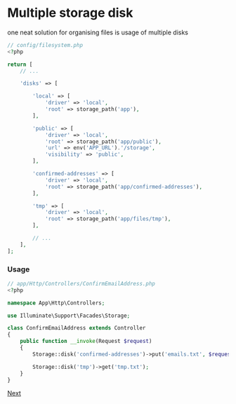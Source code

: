 # Multiple storage disk

one neat solution for organising files is usage of multiple disks

```php
// config/filesystem.php
<?php

return [
    // ...

    'disks' => [

        'local' => [
            'driver' => 'local',
            'root' => storage_path('app'),
        ],

        'public' => [
            'driver' => 'local',
            'root' => storage_path('app/public'),
            'url' => env('APP_URL').'/storage',
            'visibility' => 'public',
        ],

        'confirmed-addresses' => [
            'driver' => 'local',
            'root' => storage_path('app/confirmed-addresses'),
        ],

        'tmp' => [
            'driver' => 'local',
            'root' => storage_path('app/files/tmp'),
        ],

        // ...
    ],
];
```

### Usage
```php
// app/Http/Controllers/ConfirmEmailAddress.php
<?php

namespace App\Http\Controllers;

use Illuminate\Support\Facades\Storage;

class ConfirmEmailAddress extends Controller
{
    public function __invoke(Request $request)
    {
        Storage::disk('confirmed-addresses')->put('emails.txt', $request->email);

        Storage::disk('tmp')->get('tmp.txt');
    }
}
```
[Next](https://github.com/jcergolj/my-laravel-adventure/blob/master/11.jobs.md)
